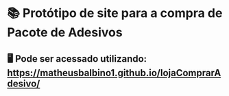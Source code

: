 #  📚 Protótipo de site para a compra de Pacote de Adesivos
## 🖥️ Pode ser acessado utilizando: https://matheusbalbino1.github.io/lojaComprarAdesivo/
